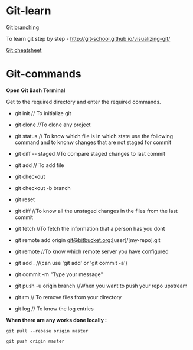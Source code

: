 # Git-learn

[Git branching](https://learngitbranching.js.org/)

To learn git step by step - http://git-school.github.io/visualizing-git/

[Git cheatsheet](https://training.github.com/downloads/github-git-cheat-sheet.pdf)

# Git-commands

**Open Git Bash Terminal**

Get to the required directory and enter the required commands.

- git init    // To initialize git

- git clone <URL>   //To clone any project

- git status    // To know which file is in which state use the following command and to knonw changes that are not staged for commit

- git diff -- staged    //To compare staged changes to last commit

- git add <filename>    // To add file
  
- git checkout

- git checkout -b branch

- git reset

- git diff    //To know all the unstaged changes in the files from the last commit

- git fetch    //To fetch the information that a person has you dont

- git remote add origin git@bitbucket.org:[user]/[my-repo].git

- git remote    //To know which remote server you have configured

- git add .     //(can use 'git add' or 'git commit -a')

- git commit -m "Type your message"

- git push -u origin branch   //When you want to push your repo upstream

- git rm    // To remove files from your directory

- git log   // To know the log entries

**When there are any works done locally :**
```
git pull --rebase origin master

git push origin master
```
